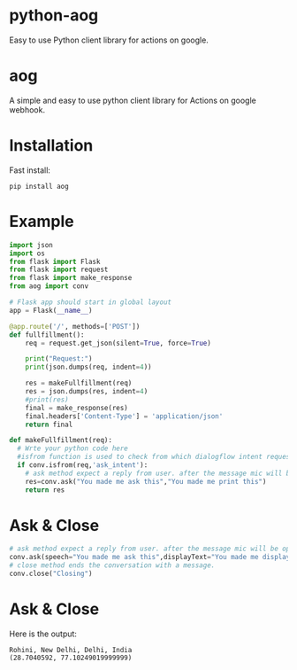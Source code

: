 # python-aog
Easy to use Python client library for actions on google.

aog
===

A simple and easy to use python client library for Actions on google webhook.



Installation
============

Fast install:

```
pip install aog
```



Example
=======

```python
import json
import os
from flask import Flask
from flask import request
from flask import make_response
from aog import conv

# Flask app should start in global layout
app = Flask(__name__)

@app.route('/', methods=['POST'])
def fullfillment():
    req = request.get_json(silent=True, force=True)

    print("Request:")
    print(json.dumps(req, indent=4))

    res = makeFullfillment(req)
    res = json.dumps(res, indent=4)
    #print(res)
    final = make_response(res)
    final.headers['Content-Type'] = 'application/json'
    return final

def makeFullfillment(req):
  # Wrte your python code here
  #isfrom function is used to check from which dialogflow intent request came from.
  if conv.isfrom(req,'ask_intent'): 
    # ask method expect a reply from user. after the message mic will be open for user to reply.
    res=conv.ask("You made me ask this","You made me print this")
    return res

```    

Ask & Close
===========


```python
# ask method expect a reply from user. after the message mic will be open for user to reply.
conv.ask(speech="You made me ask this",displayText="You made me display this")
# close method ends the conversation with a message.
conv.close("Closing")

```
 
Ask & Close
===========

Here is the output:
```
Rohini, New Delhi, Delhi, India
(28.7040592, 77.10249019999999)
```
    
